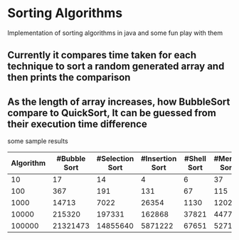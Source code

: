 # Sorting Algorithms
 Implementation of sorting algorithms in java and some fun play with them
 
 ## Currently it compares time taken for each technique to sort a random generated array and then prints the comparison
 ## As the length of array increases, how BubbleSort compare to QuickSort, It can be guessed from their execution time difference
 
 
 some sample results
 
 Algorithm | #Bubble Sort | #Selection Sort | #Insertion Sort| #Shell Sort | #Merge Sort | #Quick Sort
--- | --- | --- | --- |--- |--- |--- 
10 | 17 | 14 | 4 | 6 | 37 | 19
100 | 367 | 191 | 131 | 67 | 115 | 60
1000 | 14713 | 7022 | 26354 | 1130 | 1202 | 817
10000 | 215320 | 197331 | 162868 | 37821 | 4477 | 3320
100000 | 21321473 | 14855640 | 5871222 | 67651 | 52718 | 42837

